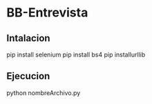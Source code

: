 ﻿# BB-Entrevista


## Intalacion

pip install selenium
pip install bs4
pip installurllib

## Ejecucion

python nombreArchivo.py
